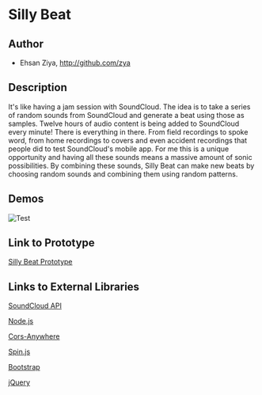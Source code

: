 # Silly Beat


## Author
- Ehsan Ziya, http://github.com/zya

## Description
It's like having a jam session with SoundCloud. The idea is to take a series of random sounds from SoundCloud and generate a beat using those as samples.
Twelve hours of audio content is being added to SoundCloud every minute! There is everything in there. From field recordings to spoke word, from home recordings to covers and even accident recordings that people did to test SoundCloud's mobile app. For me this is a unique opportunity and having all these sounds means a massive amount of sonic possibilities. By combining these sounds, Silly Beat can make new beats by choosing random sounds and combining them using random patterns.

## Demos

![Test](https://soundcloud.com/iamzya/sets/silly-beat/s-fvZRF)

## Link to Prototype

[Silly Beat Prototype](http://zya.github.io/sillybeat/ "Silly Beat Prototype")

## Links to External Libraries

[SoundCloud API](http://developers.soundcloud.com/docs "SoundCloud API")

[Node.js](http://nodejs.org/ "Node.js")

[Cors-Anywhere](https://github.com/Rob--W/cors-anywhere/ "Cors-Anywhere")

[Spin.js](http://fgnass.github.io/spin.js/ "Spin.js")

[Bootstrap](http://www.getbootstrap.com "Bootstrap")

[jQuery](http://www.jquery.com "jQuery")




